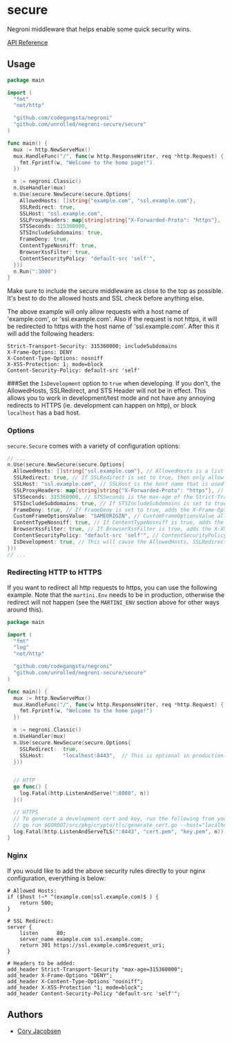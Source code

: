 # secure

Negroni middleware that helps enable some quick security wins.

[API Reference](http://godoc.org/github.com/unrolled/negroni-secure)

## Usage

```go
package main

import (
  "fmt"
  "net/http"

  "github.com/codegangsta/negroni"
  "github.com/unrolled/negroni-secure/secure"
)

func main() {
  mux := http.NewServeMux()
  mux.HandleFunc("/", func(w http.ResponseWriter, req *http.Request) {
    fmt.Fprintf(w, "Welcome to the home page!")
  })

  n := negroni.Classic()
  n.UseHandler(mux)
  n.Use(secure.NewSecure(secure.Options{
    AllowedHosts: []string{"example.com", "ssl.example.com"},
    SSLRedirect: true,
    SSLHost: "ssl.example.com",
    SSLProxyHeaders: map[string]string{"X-Forwarded-Proto": "https"},
    STSSeconds: 315360000,
    STSIncludeSubdomains: true,
    FrameDeny: true,
    ContentTypeNosniff: true,
    BrowserXssFilter: true,
    ContentSecurityPolicy: "default-src 'self'",
  }))
  n.Run(":3000")
}
```

Make sure to include the secure middleware as close to the top as possible. It's best to do the allowed hosts and SSL check before anything else.

The above example will only allow requests with a host name of 'example.com', or 'ssl.example.com'. Also if the request is not https, it will be redirected to https with the host name of 'ssl.example.com'.
After this it will add the following headers:
```
Strict-Transport-Security: 315360000; includeSubdomains
X-Frame-Options: DENY
X-Content-Type-Options: nosniff
X-XSS-Protection: 1; mode=block
Content-Security-Policy: default-src 'self'
```

###Set the `IsDevelopment` option to `true` when developing.
If you don't, the AllowedHosts, SSLRedirect, and STS Header will not be in effect. This allows you to work in development/test mode and not have any annoying redirects to HTTPS (ie. development can happen on http), or block `localhost` has a bad host.


### Options
`secure.Secure` comes with a variety of configuration options:

```go
// ...
n.Use(secure.NewSecure(secure.Options{
  AllowedHosts: []string{"ssl.example.com"}, // AllowedHosts is a list of fully qualified domain names that are allowed. Default is empty list, which allows any and all host names.
  SSLRedirect: true, // If SSLRedirect is set to true, then only allow https requests. Default is false.
  SSLHost: "ssl.example.com", // SSLHost is the host name that is used to redirect http requests to https. Default is "", which indicates to use the same host.
  SSLProxyHeaders: map[string]string{"X-Forwarded-Proto": "https"}, // SSLProxyHeaders is set of header keys with associated values that would indicate a valid https request. Useful when using Nginx: `map[string]string{"X-Forwarded-Proto": "https"}`. Default is blank map.
  STSSeconds: 315360000, // STSSeconds is the max-age of the Strict-Transport-Security header. Default is 0, which would NOT include the header.
  STSIncludeSubdomains: true, // If STSIncludeSubdomains is set to true, the `includeSubdomains` will be appended to the Strict-Transport-Security header. Default is false.
  FrameDeny: true, // If FrameDeny is set to true, adds the X-Frame-Options header with the value of `DENY`. Default is false.
  CustomFrameOptionsValue: "SAMEORIGIN", // CustomFrameOptionsValue allows the X-Frame-Options header value to be set with a custom value. This overrides the FrameDeny option.
  ContentTypeNosniff: true, // If ContentTypeNosniff is true, adds the X-Content-Type-Options header with the value `nosniff`. Default is false.
  BrowserXssFilter: true, // If BrowserXssFilter is true, adds the X-XSS-Protection header with the value `1; mode=block`. Default is false.
  ContentSecurityPolicy: "default-src 'self'", // ContentSecurityPolicy allows the Content-Security-Policy header value to be set with a custom value. Default is "".
  IsDevelopment: true, // This will cause the AllowedHosts, SSLRedirect, and STSSeconds/STSIncludeSubdomains options to be ignored during development. When deploying to production, be sure to set this to false.
}))
// ...
```

### Redirecting HTTP to HTTPS
If you want to redirect all http requests to https, you can use the following example. Note that the `martini.Env` needs to be in production, otherwise the redirect will not happen (see the `MARTINI_ENV` section above for other ways around this).

```go
package main

import (
  "fmt"
  "log"
  "net/http"

  "github.com/codegangsta/negroni"
  "github.com/unrolled/negroni-secure/secure"
)

func main() {
  mux := http.NewServeMux()
  mux.HandleFunc("/", func(w http.ResponseWriter, req *http.Request) {
    fmt.Fprintf(w, "Welcome to the home page!")
  })

  n := negroni.Classic()
  n.UseHandler(mux)
  n.Use(secure.NewSecure(secure.Options{
    SSLRedirect:  true,
    SSLHost:      "localhost:8443",  // This is optional in production. The default behavior is to just redirect the request to the https protocol. Example: http://github.com/some_page would be redirected to https://github.com/some_page.
  }))


  // HTTP
  go func() {
    log.Fatal(http.ListenAndServe(":8080", n))
  }()

  // HTTPS
  // To generate a development cert and key, run the following from your *nix terminal:
  // go run $GOROOT/src/pkg/crypto/tls/generate_cert.go --host="localhost"
  log.Fatal(http.ListenAndServeTLS(":8443", "cert.pem", "key.pem", n))
}
```

### Nginx
If you would like to add the above security rules directly to your nginx configuration, everything is below:
```
# Allowed Hosts:
if ($host !~* ^(example.com|ssl.example.com)$ ) {
    return 500;
}

# SSL Redirect:
server {
    listen      80;
    server_name example.com ssl.example.com;
    return 301 https://ssl.example.com$request_uri;
}

# Headers to be added:
add_header Strict-Transport-Security "max-age=315360000";
add_header X-Frame-Options "DENY";
add_header X-Content-Type-Options "nosniff";
add_header X-XSS-Protection "1; mode=block";
add_header Content-Security-Policy "default-src 'self'";
```

## Authors
* [Cory Jacobsen](http://github.com/unrolled)

